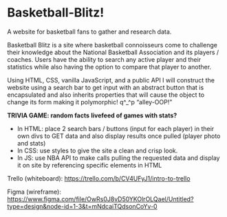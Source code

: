 # Basketball-Blitz!
A website for basketball fans to gather and research data.


Basketball Blitz is a site where basketball connoisseurs come to challenge their knowledge  about the National Basketball Association and its players / coaches.  Users have the ability to search any active player and their statistics while also having the option to compare that player to another. 

Using HTML, CSS, vanilla JavaScript, and a public API I will construct the website using a search bar to get input with an abstract button that is encapsulated and also inherits properties that will cause the object to change its form making it polymorphic! q^_^p “alley-OOP!”

**TRIVIA GAME: random facts**
**livefeed of games with stats?**

- In HTML: place 2 search bars / buttons (input for each player) in their own divs to GET data and also display results once pulled (player photo and stats)
- In CSS: use styles to give the site a clean and crisp look. 
- In JS: use NBA API to make calls pulling the requested data and display it on site by referencing specific elements in HTML


Trello (whiteboard): https://trello.com/b/CV4UFyJ1/intro-to-trello

Figma (wireframe): https://www.figma.com/file/OwRs0J8vD50YKOlrOLQael/Untitled?type=design&node-id=1-3&t=mNdcaiTQdsonCoYv-0
